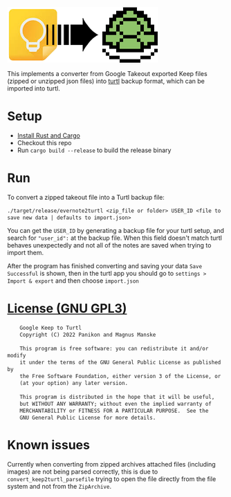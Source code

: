 ![arrow pointing from keep logo to turtl logo](logo.png "Title image")

This implements a converter from Google Takeout exported Keep files (zipped or unzipped json files) into [turtl](https://github.com/turtl) backup format, which can be imported into turtl.

# Setup
* [Install Rust and Cargo](https://www.rust-lang.org/tools/install)
* Checkout this repo
* Run `cargo build --release` to build the release binary

# Run
To convert a zipped takeout file into a Turtl backup file:
```
./target/release/evernote2turtl <zip_file or folder> USER_ID <file to save new data | defaults to import.json>
```
You can get the `USER_ID` by generating a backup file for your turtl setup, and search for ```"user_id":``` at the backup file. When this field doesn't match turtl behaves unexpectedly and not all of the notes are saved when trying to import them.

After the program has finished converting and saving your data ```Save Successful``` is shown, then in the turtl app you should go to `settings > Import & export` and then choose `import.json`

# [License (GNU GPL3)](LICENSE)
```
    Google Keep to Turtl
    Copyright (C) 2022 Panikon and Magnus Manske

    This program is free software: you can redistribute it and/or modify
    it under the terms of the GNU General Public License as published by
    the Free Software Foundation, either version 3 of the License, or
    (at your option) any later version.

    This program is distributed in the hope that it will be useful,
    but WITHOUT ANY WARRANTY; without even the implied warranty of
    MERCHANTABILITY or FITNESS FOR A PARTICULAR PURPOSE.  See the
    GNU General Public License for more details.
```

# Known issues
Currently when converting from zipped archives attached files (including images) are not being parsed correctly, this is due to ```convert_keep2turtl_parsefile``` trying to open the file directly from the file system and not from the ```ZipArchive```.
